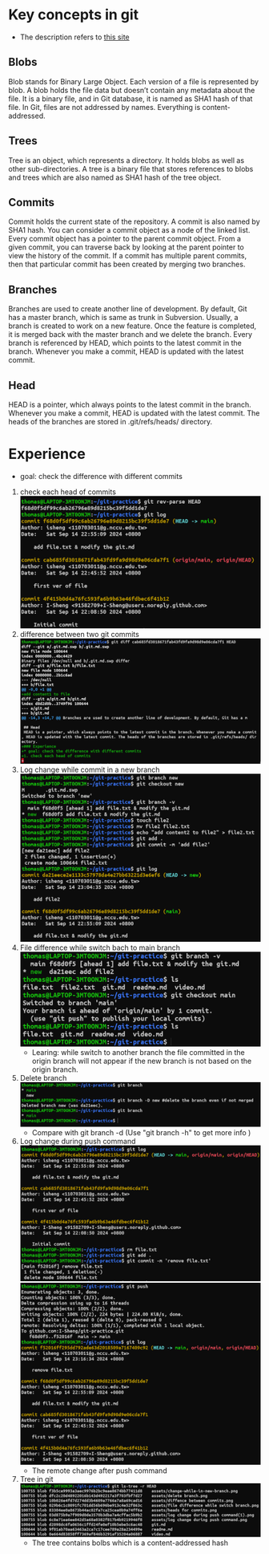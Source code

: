 # Key concepts in git
* The description refers to [this site](https://www.tutorialspoint.com/git/git_basic_concepts.htm)
## Blobs
Blob stands for Binary Large Object. Each version of a file is represented by blob. A blob holds the file data but doesn’t contain any metadata about the file. It is a binary file, and in Git database, it is named as SHA1 hash of that file. In Git, files are not addressed by names. Everything is content-addressed.

## Trees
Tree is an object, which represents a directory. It holds blobs as well as other sub-directories. A tree is a binary file that stores references to blobs and trees which are also named as SHA1 hash of the tree object.

## Commits
Commit holds the current state of the repository. A commit is also named by SHA1 hash. You can consider a commit object as a node of the linked list. Every commit object has a pointer to the parent commit object. From a given commit, you can traverse back by looking at the parent pointer to view the history of the commit. If a commit has multiple parent commits, then that particular commit has been created by merging two branches.

## Branches
Branches are used to create another line of development. By default, Git has a master branch, which is same as trunk in Subversion. Usually, a branch is created to work on a new feature. Once the feature is completed, it is merged back with the master branch and we delete the branch. Every branch is referenced by HEAD, which points to the latest commit in the branch. Whenever you make a commit, HEAD is updated with the latest commit.

## Head
HEAD is a pointer, which always points to the latest commit in the branch. Whenever you make a commit, HEAD is updated with the latest commit. The heads of the branches are stored in .git/refs/heads/ directory.
# Experience
* goal: check the difference with different commits
1. check each head of commits
![Heads for commits](assets/heads-for-commits.png)
2. difference between two git commits
![Different between commits](assets/difference-between-commits.png)
3. Log change while commit in a new branch
![Change in a new branch](assets/change-while-in-new-branch.png)
4. File difference while switch bach to main branch
![file difference between branchs](assets/file-difference-while-switch-branch.png)
    * Learing: while switch to another branch the file committed in the origin branch will not appear if the new branch is not based on the origin branch.
5. Delete branch
![delete branch](assets/delete-branch.png)
    * Compare with git branch -d (Use "git branch -h" to get more info )
6. Log change during push command
![log change during push command1](assets/log-change-during-push-command1.png)
![log change during push command2](assets/log-change-during-push-command2.png)
    * The remote change after push command
7. Tree in git
![tree in git](assets/tree-in-git.png)
    * The tree contains bolbs which is a content-addressed hash

